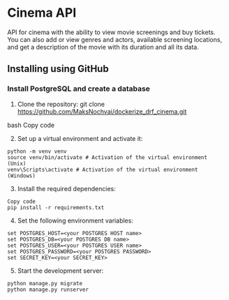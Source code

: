 # Cinema API

API for cinema with the ability to view movie screenings and buy tickets. You can also add or view genres and actors, available screening locations, and get a description of the movie with its duration and all its data.

## Installing using GitHub

### Install PostgreSQL and create a database

1. Clone the repository:
git clone https://github.com/MaksNochvai/dockerize_drf_cinema.git

bash
Copy code

2. Set up a virtual environment and activate it:
```
python -m venv venv
source venv/bin/activate # Activation of the virtual environment (Unix)
venv\Scripts\activate # Activation of the virtual environment (Windows)
```
3. Install the required dependencies:
```
Copy code
pip install -r requirements.txt
```
4. Set the following environment variables:
```
set POSTGRES_HOST=<your POSTGRES HOST name>
set POSTGRES_DB=<your POSTGRES DB name>
set POSTGRES_USER=<your POSTGRES USER name>
set POSTGRES_PASSWORD=<your POSTGRES PASSWORD>
set SECRET_KEY=<your SECRET_KEY>
```
5. Start the development server:
```
python manage.py migrate
python manage.py runserver
```